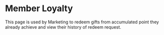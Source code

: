# Member Loyalty

This page is used by Marketing to redeem gifts from accumulated point they already achieve and view their history of redeem request.
